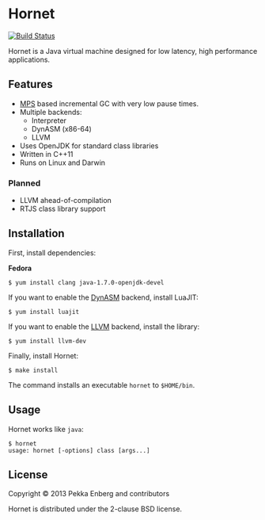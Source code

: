 # Hornet

[![Build Status](https://secure.travis-ci.org/penberg/hornet.png?branch=master)](http://travis-ci.org/penberg/hornet)

Hornet is a Java virtual machine designed for low latency, high performance
applications.

## Features

* [MPS](http://www.ravenbrook.com/project/mps/) based incremental GC with very low pause times.
* Multiple backends:
    * Interpreter
    * DynASM (x86-64)
    * LLVM
* Uses OpenJDK for standard class libraries
* Written in C++11
* Runs on Linux and Darwin

### Planned

* LLVM ahead-of-compilation
* RTJS class library support

## Installation

First, install dependencies:

**Fedora**

```
$ yum install clang java-1.7.0-openjdk-devel
```

If you want to enable the [DynASM](http://luajit.org/dynasm.html) backend,
install LuaJIT:

```
$ yum install luajit
```

If you want to enable the [LLVM](http://llvm.org/) backend, install the
library:

```
$ yum install llvm-dev
```

Finally, install Hornet:

```
$ make install
```

The command installs an executable ``hornet`` to ``$HOME/bin``.

## Usage

Hornet works like ``java``:

```
$ hornet
usage: hornet [-options] class [args...]
```

## License

Copyright © 2013 Pekka Enberg and contributors

Hornet is distributed under the 2-clause BSD license.

